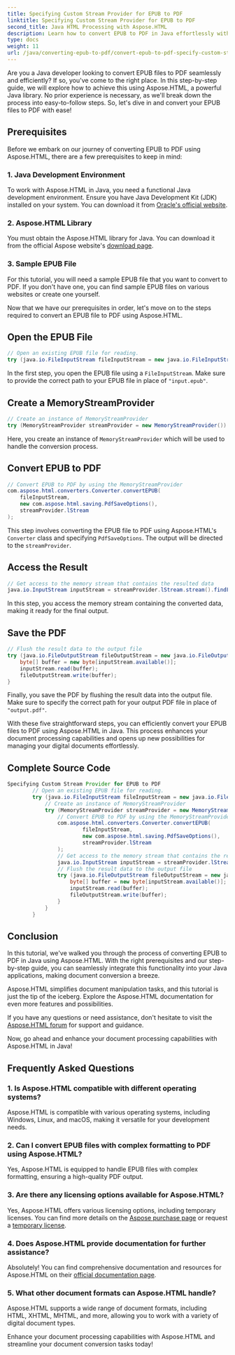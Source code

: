 ```yaml
---
title: Specifying Custom Stream Provider for EPUB to PDF
linktitle: Specifying Custom Stream Provider for EPUB to PDF
second_title: Java HTML Processing with Aspose.HTML
description: Learn how to convert EPUB to PDF in Java effortlessly with Aspose.HTML, enhancing your document processing capabilities.
type: docs
weight: 11
url: /java/converting-epub-to-pdf/convert-epub-to-pdf-specify-custom-stream-provider/
---
```


Are you a Java developer looking to convert EPUB files to PDF seamlessly and efficiently? If so, you've come to the right place. In this step-by-step guide, we will explore how to achieve this using Aspose.HTML, a powerful Java library. No prior experience is necessary, as we'll break down the process into easy-to-follow steps. So, let's dive in and convert your EPUB files to PDF with ease!

## Prerequisites

Before we embark on our journey of converting EPUB to PDF using Aspose.HTML, there are a few prerequisites to keep in mind:

### 1. Java Development Environment

To work with Aspose.HTML in Java, you need a functional Java development environment. Ensure you have Java Development Kit (JDK) installed on your system. You can download it from [Oracle's official website](https://www.oracle.com/java/technologies/javase-downloads.html).

### 2. Aspose.HTML Library

You must obtain the Aspose.HTML library for Java. You can download it from the official Aspose website's [download page](https://releases.aspose.com/html/java/).

### 3. Sample EPUB File

For this tutorial, you will need a sample EPUB file that you want to convert to PDF. If you don't have one, you can find sample EPUB files on various websites or create one yourself.

Now that we have our prerequisites in order, let's move on to the steps required to convert an EPUB file to PDF using Aspose.HTML.

## Open the EPUB File

```java
// Open an existing EPUB file for reading.
try (java.io.FileInputStream fileInputStream = new java.io.FileInputStream(Resources.input("input.epub"))) {
```

In the first step, you open the EPUB file using a `FileInputStream`. Make sure to provide the correct path to your EPUB file in place of `"input.epub"`.

## Create a MemoryStreamProvider

```java
// Create an instance of MemoryStreamProvider
try (MemoryStreamProvider streamProvider = new MemoryStreamProvider()) {
```

Here, you create an instance of `MemoryStreamProvider` which will be used to handle the conversion process.

## Convert EPUB to PDF

```java
// Convert EPUB to PDF by using the MemoryStreamProvider
com.aspose.html.converters.Converter.convertEPUB(
    fileInputStream,
    new com.aspose.html.saving.PdfSaveOptions(),
    streamProvider.lStream
);
```

This step involves converting the EPUB file to PDF using Aspose.HTML's `Converter` class and specifying `PdfSaveOptions`. The output will be directed to the `streamProvider`.

## Access the Result

```java
// Get access to the memory stream that contains the resulted data
java.io.InputStream inputStream = streamProvider.lStream.stream().findFirst().get();
```

In this step, you access the memory stream containing the converted data, making it ready for the final output.

## Save the PDF

```java
// Flush the result data to the output file
try (java.io.FileOutputStream fileOutputStream = new java.io.FileOutputStream(Resources.output("output.pdf"))) {
    byte[] buffer = new byte[inputStream.available()];
    inputStream.read(buffer);
    fileOutputStream.write(buffer);
}
```

Finally, you save the PDF by flushing the result data into the output file. Make sure to specify the correct path for your output PDF file in place of `"output.pdf"`.

With these five straightforward steps, you can efficiently convert your EPUB files to PDF using Aspose.HTML in Java. This process enhances your document processing capabilities and opens up new possibilities for managing your digital documents effortlessly.

## Complete Source Code
```java
Specifying Custom Stream Provider for EPUB to PDF
        // Open an existing EPUB file for reading.
        try (java.io.FileInputStream fileInputStream = new java.io.FileInputStream(Resources.input("input.epub"))) {
            // Create an instance of MemoryStreamProvider
            try (MemoryStreamProvider streamProvider = new MemoryStreamProvider()) {
                // Convert EPUB to PDF by using the MemoryStreamProvider
                com.aspose.html.converters.Converter.convertEPUB(
                        fileInputStream,
                        new com.aspose.html.saving.PdfSaveOptions(),
                        streamProvider.lStream
                );
                // Get access to the memory stream that contains the resulted data
                java.io.InputStream inputStream = streamProvider.lStream.stream().findFirst().get();
                // Flush the result data to the output file
                try (java.io.FileOutputStream fileOutputStream = new java.io.FileOutputStream(Resources.output("output.pdf"))) {
                    byte[] buffer = new byte[inputStream.available()];
                    inputStream.read(buffer);
                    fileOutputStream.write(buffer);
                }
            }
        }
```

## Conclusion

In this tutorial, we've walked you through the process of converting EPUB to PDF in Java using Aspose.HTML. With the right prerequisites and our step-by-step guide, you can seamlessly integrate this functionality into your Java applications, making document conversion a breeze.

Aspose.HTML simplifies document manipulation tasks, and this tutorial is just the tip of the iceberg. Explore the Aspose.HTML documentation for even more features and possibilities.

If you have any questions or need assistance, don't hesitate to visit the [Aspose.HTML forum](https://forum.aspose.com/) for support and guidance.

Now, go ahead and enhance your document processing capabilities with Aspose.HTML in Java!

## Frequently Asked Questions

### 1. Is Aspose.HTML compatible with different operating systems?

Aspose.HTML is compatible with various operating systems, including Windows, Linux, and macOS, making it versatile for your development needs.

### 2. Can I convert EPUB files with complex formatting to PDF using Aspose.HTML?

Yes, Aspose.HTML is equipped to handle EPUB files with complex formatting, ensuring a high-quality PDF output.

### 3. Are there any licensing options available for Aspose.HTML?

Yes, Aspose.HTML offers various licensing options, including temporary licenses. You can find more details on the [Aspose purchase page](https://purchase.aspose.com/buy) or request a [temporary license](https://purchase.aspose.com/temporary-license/).

### 4. Does Aspose.HTML provide documentation for further assistance?

Absolutely! You can find comprehensive documentation and resources for Aspose.HTML on their [official documentation page](https://reference.aspose.com/html/java/).

### 5. What other document formats can Aspose.HTML handle?

Aspose.HTML supports a wide range of document formats, including HTML, XHTML, MHTML, and more, allowing you to work with a variety of digital document types.

Enhance your document processing capabilities with Aspose.HTML and streamline your document conversion tasks today!

